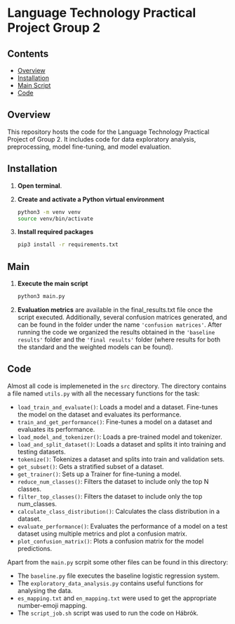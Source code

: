 # Language Technology Practical Project Group 2

## Contents
- [Overview](#overview)
- [Installation](#installation)
- [Main Script](#main-script)
- [Code](#code)

## Overview
This repository hosts the code for the Language Technology Practical Project of Group 2. It includes code for data exploratory analysis, preprocessing, model fine-tuning, and model evaluation.

## Installation

1. **Open terminal**.

2. **Create and activate a Python virtual environment**
   ```bash
   python3 -m venv venv
   source venv/bin/activate
    ```

3. **Install required packages**
    ```bash
    pip3 install -r requirements.txt
    ```

## Main

1. **Execute the main script**
    ```bash
    python3 main.py
    ```

2. **Evaluation metrics** are available in the final_results.txt file once the script executed. Additionally, several confusion matrices generated, and can be found in the folder under the name ```'confusion matrices'```. After running the code we organized the results obtained in the ```'baseline results'``` folder and the ```'final results'``` folder (where results for both the standard and the weighted models can be found).

## Code
Almost all code is implemeneted in the ```src``` directory. The directory contains a file named ```utils.py``` with all the necessary functions for the task:
- ```load_train_and_evaluate()```: Loads a model and a dataset. Fine-tunes the model on the dataset and evaluates its performance.
- ```train_and_get_performance()```: Fine-tunes a model on a dataset and evaluates its performance.
- ```load_model_and_tokenizer()```: Loads a pre-trained model and tokenizer.
- ```load_and_split_dataset()```: Loads a dataset and splits it into training and testing datasets.
- ```tokenize()```: Tokenizes a dataset and splits into train and validation sets.
- ```get_subset()```: Gets a stratified subset of a dataset.
- ```get_trainer()```: Sets up a Trainer for fine-tuning a model.
- ```reduce_num_classes()```: Filters the dataset to include only the top N classes.
- ```filter_top_classes()```: Filters the dataset to include only the top num_classes.
- ```calculate_class_distribution()```: Calculates the class distribution in a dataset.
- ```evaluate_performance()```: Evaluates the performance of a model on a test dataset using multiple metrics and plot a confusion matrix.
- ```plot_confusion_matrix()```: Plots a confusion matrix for the model predictions.

Apart from the ```main.py``` scrpit some other files can be found in this directory:
- The ```baseline.py``` file executes the baseline logistic regression system.
- The ```exploratory_data_analysis.py``` contains useful functions for analysing the data.
- ```es_mapping.txt``` and ```en_mapping.txt``` were used to get the appropriate number-emoji mapping.
- The ```script_job.sh``` script was used to run the code on Hábrók.
